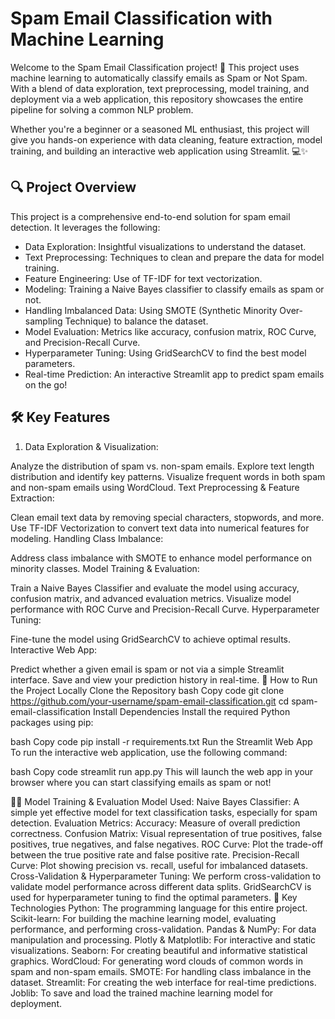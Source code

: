 # Spam Email Classification with Machine Learning
Welcome to the Spam Email Classification project! 🚀 This project uses machine learning to automatically classify emails as Spam or Not Spam. With a blend of data exploration, text preprocessing, model training, and deployment via a web application, this repository showcases the entire pipeline for solving a common NLP problem.

Whether you're a beginner or a seasoned ML enthusiast, this project will give you hands-on experience with data cleaning, feature extraction, model training, and building an interactive web application using Streamlit. 💻✨

## 🔍 Project Overview
This project is a comprehensive end-to-end solution for spam email detection. It leverages the following:

- Data Exploration: Insightful visualizations to understand the dataset.
- Text Preprocessing: Techniques to clean and prepare the data for model training.
- Feature Engineering: Use of TF-IDF for text vectorization.
- Modeling: Training a Naive Bayes classifier to classify emails as spam or not.
- Handling Imbalanced Data: Using SMOTE (Synthetic Minority Over-sampling Technique) to balance the dataset.
- Model Evaluation: Metrics like accuracy, confusion matrix, ROC Curve, and Precision-Recall Curve.
- Hyperparameter Tuning: Using GridSearchCV to find the best model parameters.
- Real-time Prediction: An interactive Streamlit app to predict spam emails on the go!


## 🛠 Key Features
1. Data Exploration & Visualization:

Analyze the distribution of spam vs. non-spam emails.
Explore text length distribution and identify key patterns.
Visualize frequent words in both spam and non-spam emails using WordCloud.
Text Preprocessing & Feature Extraction:

Clean email text data by removing special characters, stopwords, and more.
Use TF-IDF Vectorization to convert text data into numerical features for modeling.
Handling Class Imbalance:

Address class imbalance with SMOTE to enhance model performance on minority classes.
Model Training & Evaluation:

Train a Naive Bayes Classifier and evaluate the model using accuracy, confusion matrix, and advanced evaluation metrics.
Visualize model performance with ROC Curve and Precision-Recall Curve.
Hyperparameter Tuning:

Fine-tune the model using GridSearchCV to achieve optimal results.
Interactive Web App:

Predict whether a given email is spam or not via a simple Streamlit interface.
Save and view your prediction history in real-time.
🚀 How to Run the Project Locally
Clone the Repository
bash
Copy code
git clone https://github.com/your-username/spam-email-classification.git
cd spam-email-classification
Install Dependencies
Install the required Python packages using pip:

bash
Copy code
pip install -r requirements.txt
Run the Streamlit Web App
To run the interactive web application, use the following command:

bash
Copy code
streamlit run app.py
This will launch the web app in your browser where you can start classifying emails as spam or not!

🧑‍💻 Model Training & Evaluation
Model Used:
Naive Bayes Classifier: A simple yet effective model for text classification tasks, especially for spam detection.
Evaluation Metrics:
Accuracy: Measure of overall prediction correctness.
Confusion Matrix: Visual representation of true positives, false positives, true negatives, and false negatives.
ROC Curve: Plot the trade-off between the true positive rate and false positive rate.
Precision-Recall Curve: Plot showing precision vs. recall, useful for imbalanced datasets.
Cross-Validation & Hyperparameter Tuning:
We perform cross-validation to validate model performance across different data splits.
GridSearchCV is used for hyperparameter tuning to find the optimal parameters.
🌟 Key Technologies
Python: The programming language for this entire project.
Scikit-learn: For building the machine learning model, evaluating performance, and performing cross-validation.
Pandas & NumPy: For data manipulation and processing.
Plotly & Matplotlib: For interactive and static visualizations.
Seaborn: For creating beautiful and informative statistical graphics.
WordCloud: For generating word clouds of common words in spam and non-spam emails.
SMOTE: For handling class imbalance in the dataset.
Streamlit: For creating the web interface for real-time predictions.
Joblib: To save and load the trained machine learning model for deployment.
